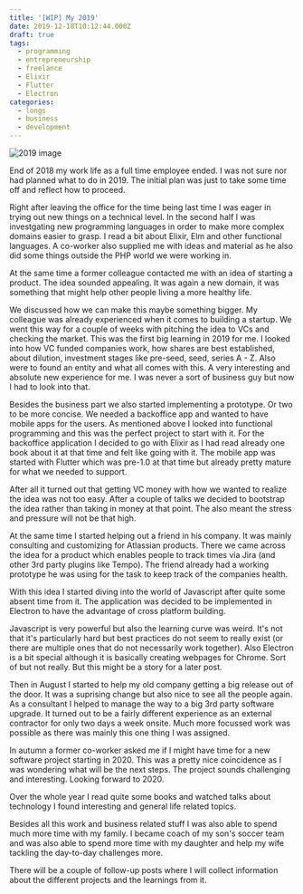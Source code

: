 ```yaml
---
title: '[WIP] My 2019'
date: 2019-12-18T10:12:44.000Z
draft: true
tags:
  - programming
  - entrepreneurship
  - freelance
  - Elixir
  - Flutter
  - Electron
categories:
  - longs
  - business
  - development
---
```

![2019 image](/images/uploads/nordwood-themes-c0sw3yscqxc-unsplash.jpg "2019")

End of 2018 my work life as a full time employee ended. I was not sure nor had planned what to do in 2019. The initial plan was just to take some time off and
reflect how to proceed.

Right after leaving the office for the time being last time I was eager in trying out new things on a technical level. In the second half I was
investgating new programming languages in order to make more complex domains
easier to grasp. I read a bit about Elixir, Elm and other functional languages.
A co-worker also supplied me with ideas and material as he also did some things
outside the PHP world we were working in.

At the same time a former colleague contacted me with an idea of starting a product. The idea sounded appealing. It was again a new domain, it was something
that might help other people living a more healthy life.

We discussed how we can make this maybe something bigger. My colleague was already experienced when it comes to building a startup. We went this way for
a couple of weeks with pitching the idea to VCs and checking the market. This
was the first big learning in 2019 for me. I looked into how VC funded companies
work, how shares are best established, about dilution, investment stages like
pre-seed, seed, series A - Z. Also were to found an entity and what all comes
with this. A very interesting and absolute new experience for me. I was never
a sort of business guy but now I had to look into that.

Besides the business part we also started implementing a prototype. Or two to be more concise. We needed a backoffice app and wanted to have mobile apps for the
users. As mentioned above I looked into functional programming and this was the
perfect project to start with it. For the backoffice application I decided to go
with Elixir as I had read already one book about it at that time and felt like
going with it. The mobile app was started with Flutter which was pre-1.0 at that
time but already pretty mature for what we needed to support.

After all it turned out that getting VC money with how we wanted to realize the idea was not too easy. After a couple of talks we decided to bootstrap the idea rather than taking in money at that point. The also meant the stress and pressure will not be that high.

At the same time I started helping out a friend in his company. It was mainly consulting and customizing for Atlassian products. There we came across the idea for a product which enables people to track times via Jira (and other 3rd party plugins like Tempo). The friend already had a working prototype he was using for the task to keep track of the companies health.

With this idea I started diving into the world of Javascript after quite some absent time from it. The application was decided to be implemented in Electron to have the advantage of cross platform building.

Javascript is very powerful but also the learning curve was weird. It's not that it's particularly hard but best practices do not seem to really exist (or there are multiple ones that do not necessarily work together). Also Electron is a bit special although it is basically creating webpages for Chrome. Sort of but not really. But this might be a story for a later post.

Then in August I started to help my old company getting a big release out of the door. It was a suprising change but also nice to see all the people again. As a consultant I helped to manage the way to a big 3rd party software upgrade. It turned out to be a fairly different experience as an external contractor for only two days a week onsite. Much more focussed work was possible as there was mainly this one thing I was assigned.

In autumn a former co-worker asked me if I might have time for a new software project starting in 2020. This was a pretty nice coincidence as I was wondering what will be the next steps. The project sounds challenging and interesting. Looking forward to 2020.

Over the whole year I read quite some books and watched talks about technology I found interesting and general life related topics.

Besides all this work and business related stuff I was also able to spend much more time with my family. I became coach of my son's soccer team and was also able to spend more time with my daughter and help my wife tackling the day-to-day challenges more.

There will be a couple of follow-up posts where I will collect information about the different projects and the learnings from it.
